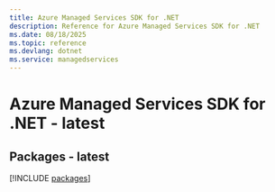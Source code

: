```yaml
---
title: Azure Managed Services SDK for .NET
description: Reference for Azure Managed Services SDK for .NET
ms.date: 08/18/2025
ms.topic: reference
ms.devlang: dotnet
ms.service: managedservices
---
```

# Azure Managed Services SDK for .NET - latest
## Packages - latest
[!INCLUDE [packages](managed-services-index.md)]